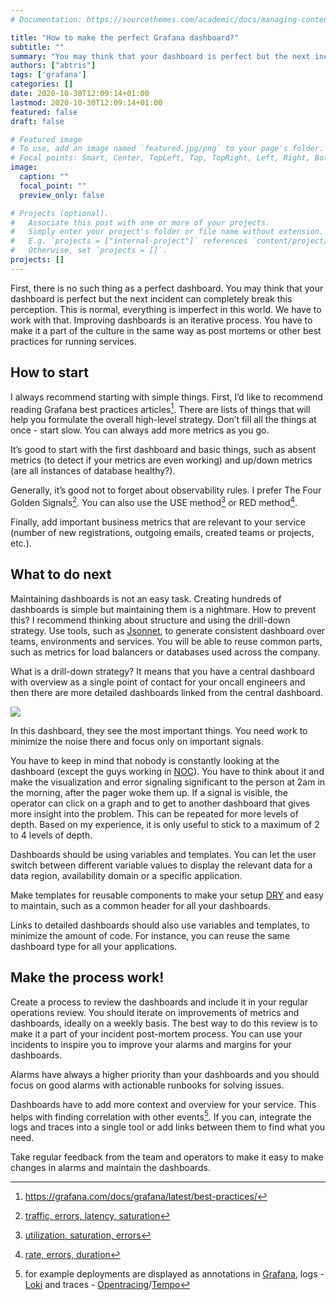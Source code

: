 ```yaml
---
# Documentation: https://sourcethemes.com/academic/docs/managing-content/

title: "How to make the perfect Grafana dashboard?"
subtitle: ""
summary: "You may think that your dashboard is perfect but the next incident can completely break this perception."
authors: ["abtris"]
tags: ['grafana']
categories: []
date: 2020-10-30T12:09:14+01:00
lastmod: 2020-10-30T12:09:14+01:00
featured: false
draft: false

# Featured image
# To use, add an image named `featured.jpg/png` to your page's folder.
# Focal points: Smart, Center, TopLeft, Top, TopRight, Left, Right, BottomLeft, Bottom, BottomRight.
image:
  caption: ""
  focal_point: ""
  preview_only: false

# Projects (optional).
#   Associate this post with one or more of your projects.
#   Simply enter your project's folder or file name without extension.
#   E.g. `projects = ["internal-project"]` references `content/project/deep-learning/index.md`.
#   Otherwise, set `projects = []`.
projects: []
---
```


First, there is no such thing as a perfect dashboard. You may think that your dashboard is perfect but the next incident can completely break this perception. This is normal, everything is imperfect in this world. We have to work with that. Improving dashboards is an iterative process. You have to make it a part of the culture in the same way as post mortems or other best practices for running services.

## How to start

I always recommend starting with simple things. First, I’d like to recommend reading Grafana best practices articles[^1]. There are lists of things that will help you formulate the overall high-level strategy. Don’t fill all the things at once - start slow. You can always add more metrics as you go.

It’s good to start with the first dashboard and basic things, such as absent metrics (to detect if your metrics are even working) and up/down metrics (are all instances of database healthy?).

Generally, it’s good not to forget about observability rules. I prefer The Four Golden Signals[^2]. You can also use the USE method[^3] or RED method[^4].

Finally, add important business metrics that are relevant to your service (number of new registrations, outgoing emails, created teams or projects, etc.).

## What to do next

Maintaining dashboards is not an easy task. Creating hundreds of dashboards is simple but maintaining them is a nightmare. How to prevent this? I recommend thinking about structure and using the drill-down strategy. Use tools, such as [Jsonnet](https://jsonnet.org/), to generate consistent dashboard over teams, environments and services. You will be able to reuse common parts, such as metrics for load balancers or databases used across the company.

What is a drill-down strategy? It means that you have a central dashboard with overview as a single point of contact for your oncall engineers and then there are more detailed dashboards linked from the central dashboard.

![](/post/dashboard-drilldown.jpg)

In this dashboard, they see the most important things. You need work to minimize the noise there and focus only on important signals.

You have to keep in mind that nobody is constantly looking at the dashboard (except the guys working in [NOC](https://en.wikipedia.org/wiki/Network_operations_center)). You have to think about it and make the visualization and error signaling significant to the person at 2am in the morning, after the pager woke them up. If a signal is visible, the operator can click on a graph and to get to another dashboard that gives more insight into the problem. This can be repeated for more levels of depth. Based on my experience, it is only useful to stick to a maximum of 2 to 4 levels of depth.

Dashboards should be using variables and templates. You can let the user switch between different variable values to display the relevant data for a data region, availability domain or a specific application.

Make templates for reusable components to make your setup [DRY](https://en.wikipedia.org/wiki/Don%27t_repeat_yourself) and easy to maintain, such as a common header for all your dashboards.

Links to detailed dashboards should also use variables and templates, to minimize the amount of code. For instance, you can reuse the same dashboard type for all your applications.

## Make the process work!

Create a process to review the dashboards and include it in your regular operations review. You should iterate on improvements of metrics and dashboards, ideally on a weekly basis. The best way to do this review is to make it a part of your incident post-mortem process. You can use your incidents to inspire you to improve your alarms and margins for your dashboards.

Alarms have always a higher priority than your dashboards and you should focus on good alarms with actionable runbooks for solving issues.

Dashboards have to add more context and overview for your service. This helps with finding correlation with other events[^5]. If you can, integrate the logs and traces into a single tool or add links between them to find what you need.

Take regular feedback from the team and operators to make it easy to make changes in alarms and maintain the dashboards.


[^1]: https://grafana.com/docs/grafana/latest/best-practices/
[^2]: [traffic, errors, latency, saturation](https://landing.google.com/sre/sre-book/chapters/monitoring-distributed-systems/#xref_monitoring_golden-signals)
[^3]: [utilization, saturation, errors](http://www.brendangregg.com/usemethod.html)
[^4]: [rate, errors, duration](https://www.slideshare.net/grafana/the-red-method-how-to-monitoring-your-microservices)
[^5]: for example deployments are displayed as annotations in [Grafana](https://grafana.com/), logs - [Loki](https://grafana.com/oss/loki/) and traces - [Opentracing](https://opentracing.io/)/[Tempo](https://grafana.com/oss/tempo/)
